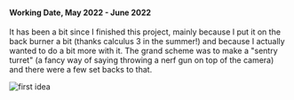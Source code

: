 <h4>Working Date, May 2022 - June 2022</h4>

It has been a bit since I finished this project, mainly because I put it on the
back burner a bit (thanks calculus 3 in the summer!) and because I actually wanted
to do a bit more with it. The grand scheme was to make a "sentry turret" (a fancy
way of saying throwing a nerf gun on top of the camera) and there were a few
set backs to that.

<img src="pain/assets/albums/generalpictures/facetrackingcameraoriginalidea.jpg" alt="first idea">
